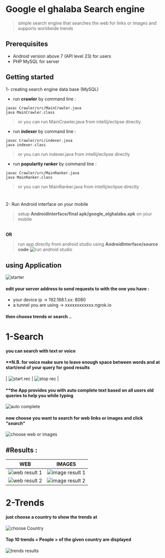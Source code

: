 
# Google el ghalaba Search engine
>   simple search engine that searches the web for links or images and supports worldwide trends
## Prerequisites

 

* Android version above 7 (API level 23) for users
* PHP MySQL for server


## Getting started
1- creating search engine data base (MySQL)

- run **crawler** by command line :

```
javac Crawler/src/MainCrawler.java
java MainCrawler.class
```
>   or you can run MainCrawler.java from intellij/eclipse directly
- run **indexer** by command line :

```
javac Crawler/src/indexer.java
java indexer.class
```
>   or you can run indexer.java from intellij/eclipse directly
- run **popularity ranker** by command line :

```
javac Crawler/src/MainRanker.java
java MainRanker.class
```

>   or you can run MainRanker.java from intellij/eclipse directly
#
2- Run Android interface on your mobile 
> setup **AndroidInterface/final apk/google_elghalaba.apk** on your mobile
######
**OR**
>  run app directly from android studio using **AndroidInterface/source code**
![run android studio](images/Android%20Studio%20run.png)


## using Application
![starter](images/starter.jpg)

#### edit your server address to send requests to with the one you have :

 - your device ip -> 192.168.1.xx: 8080
 - a tunnel you are using -> xxxxxxxxxxxx.ngrok.io
#### then choose trends or search ..
# 1-Search
#### you can search with text or voice
#### **N.B. for voice make sure to leave enough space between words and at start/end of your query for good results
| ![start rec](images/start.jpg) | ![stop rec](images/stop.jpg) |

#### **the App provides you with auto complete text based on all users old queries to help you while typing
![auto complete](images/autoComplete.jpg)

#### now choose you want to search for web links or images and click ***"search"***
![choose web or images](images/choose.jpg)
## #Results :
|WEB|IMAGES |
|--|--|
|![web result 1](images/webresults1.jpg)  |![image result 1](images/imgresult1.jpg)  |
|![web result 2](images/webresults2.jpg)  |![image result 2](images/imgresult2.jpg)  |

# 2-Trends
#### just choose a country to show the trends at
![choose Country](images/chooseCountry.jpg)

#### Top 10 trends < People > of the given country are displayed
![trends results](images/webresults1.jpg)
